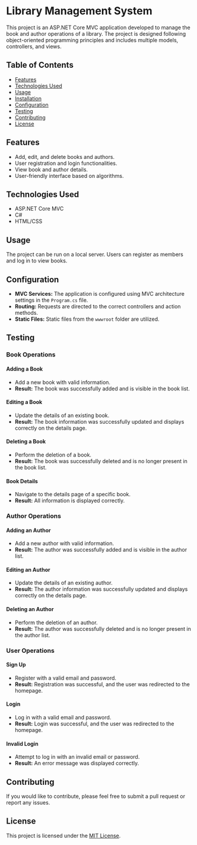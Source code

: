# Library Management System

This project is an ASP.NET Core MVC application developed to manage the book and author operations of a library. The project is designed following object-oriented programming principles and includes multiple models, controllers, and views.

## Table of Contents
- [Features](#features)
- [Technologies Used](#technologies-used)
- [Usage](#usage)
- [Installation](#installation)
- [Configuration](#configuration)
- [Testing](#testing)
- [Contributing](#contributing)
- [License](#license)

## Features
- Add, edit, and delete books and authors.
- User registration and login functionalities.
- View book and author details.
- User-friendly interface based on algorithms.

## Technologies Used
- ASP.NET Core MVC
- C#
- HTML/CSS

## Usage
The project can be run on a local server. Users can register as members and log in to view books.

## Configuration
- **MVC Services:** The application is configured using MVC architecture settings in the `Program.cs` file.
- **Routing:** Requests are directed to the correct controllers and action methods.
- **Static Files:** Static files from the `wwwroot` folder are utilized.

## Testing

### Book Operations
#### Adding a Book
- Add a new book with valid information.
- **Result:** The book was successfully added and is visible in the book list.

#### Editing a Book
- Update the details of an existing book.
- **Result:** The book information was successfully updated and displays correctly on the details page.

#### Deleting a Book
- Perform the deletion of a book.
- **Result:** The book was successfully deleted and is no longer present in the book list.

#### Book Details
- Navigate to the details page of a specific book.
- **Result:** All information is displayed correctly.

### Author Operations
#### Adding an Author
- Add a new author with valid information.
- **Result:** The author was successfully added and is visible in the author list.

#### Editing an Author
- Update the details of an existing author.
- **Result:** The author information was successfully updated and displays correctly on the details page.

#### Deleting an Author
- Perform the deletion of an author.
- **Result:** The author was successfully deleted and is no longer present in the author list.

### User Operations
#### Sign Up
- Register with a valid email and password.
- **Result:** Registration was successful, and the user was redirected to the homepage.

#### Login
- Log in with a valid email and password.
- **Result:** Login was successful, and the user was redirected to the homepage.

#### Invalid Login
- Attempt to log in with an invalid email or password.
- **Result:** An error message was displayed correctly.

## Contributing
If you would like to contribute, please feel free to submit a pull request or report any issues.

## License
This project is licensed under the [MIT License](LICENSE).
